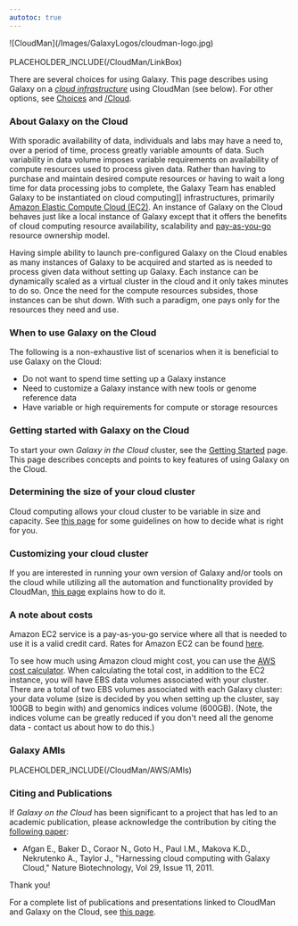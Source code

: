 ```yaml
---
autotoc: true
---
```

<div class='center'>![CloudMan](/Images/GalaxyLogos/cloudman-logo.jpg)</div>

<br />

<div class='left'></div> PLACEHOLDER_INCLUDE(/CloudMan/LinkBox)

There are several choices for using Galaxy.  This page describes using Galaxy on a *[cloud infrastructure](https://www.tcnp3.com/home/cloud-technology/what-is-cloud-computing-infographic/)* using CloudMan (see below). For other options, see [Choices](/BigPicture/Choices) and [/Cloud](/Cloud).

### About Galaxy on the Cloud
With sporadic availability of data, individuals and labs may have a need to, over a period of time, process greatly variable amounts of data. Such variability in data volume imposes variable requirements on availability of compute resources used to process given data. Rather than having to purchase and maintain desired compute resources or having to wait a long time for data processing jobs to complete, the Galaxy Team has enabled Galaxy to be instantiated on cloud computing]] infrastructures, primarily [Amazon Elastic Compute Cloud (EC2)](http://aws.amazon.com/ec2/). An instance of Galaxy on the Cloud behaves just like a local instance of Galaxy except that it offers the benefits of cloud computing resource availability, scalability and [pay-as-you-go](http://en.wikipedia.org/wiki/Cloud_computing#Economics) resource ownership model. 

Having simple ability to launch pre-configured Galaxy on the Cloud enables as many instances of Galaxy to be acquired and started as is needed to process given data without setting up Galaxy. Each instance can be dynamically scaled as a virtual cluster in the cloud and it only takes minutes to do so. Once the need for the compute resources subsides, those instances can be shut down. With such a paradigm, one pays only for the resources they need and use. 

### When to use Galaxy on the Cloud
The following is a non-exhaustive list of scenarios when it is beneficial to use Galaxy on the Cloud:
* Do not want to spend time setting up a Galaxy instance
* Need to customize a Galaxy instance with new tools or genome reference data
* Have variable or high requirements for compute or storage resources

### Getting started with Galaxy on the Cloud
To start your own *Galaxy in the Cloud* cluster, see the [Getting Started](/CloudMan/GettingStarted) page. This page describes concepts and points to key features of using Galaxy on the Cloud.

### Determining the size of your cloud cluster
Cloud computing allows your cloud cluster to be variable in size and capacity. See [this page](/CloudMan/CapacityPlanning) for some guidelines on how to decide what is right for you.

### Customizing your cloud cluster
If you are interested in running your own version of Galaxy and/or tools on the cloud while utilizing all the automation and functionality provided by CloudMan, [this page](/CloudMan/CustomizeGalaxyCloud) explains how to do it.

### A note about costs
Amazon EC2 service is a pay-as-you-go service where all that is needed to use it is a valid credit card. Rates for Amazon EC2 can be found [here](http://aws.amazon.com/ec2/pricing/).

To see how much using Amazon cloud might cost, you can use the [AWS cost calculator](http://calculator.s3.amazonaws.com/calc5.html). When calculating the total cost, in addition to the EC2 instance, you will have EBS data volumes associated with your cluster. There are a total of two EBS volumes associated with each Galaxy cluster: your data volume (size is decided by you when setting up the cluster, say 100GB to begin with) and genomics indices volume (600GB). (Note, the indices volume can be greatly reduced if you don't need all the genome data - contact us about how to do this.)

### Galaxy AMIs

PLACEHOLDER_INCLUDE(/CloudMan/AWS/AMIs)

### Citing and Publications
If *Galaxy on the Cloud* has been significant to a project that has led to an academic publication, please acknowledge the contribution by citing the [following paper](http://www.nature.com/nbt/journal/v29/n11/full/nbt.2028.html):

* Afgan E., Baker D., Coraor N., Goto H., Paul I.M., Makova K.D., Nekrutenko A., Taylor J., "Harnessing cloud computing with Galaxy Cloud," Nature Biotechnology, Vol 29, Issue 11, 2011.

Thank you!

For a complete list of publications and presentations linked to CloudMan and Galaxy on the Cloud, see [this page](http://cloudman.irb.hr/publications).
